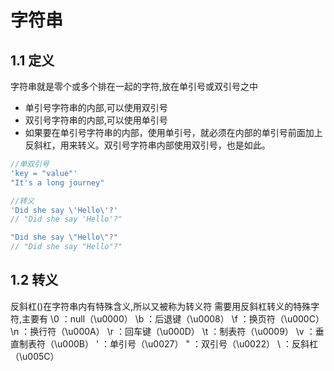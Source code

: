 # 字符串

## 1.1 定义

字符串就是零个或多个排在一起的字符,放在单引号或双引号之中

- 单引号字符串的内部,可以使用双引号
- 双引号字符串的内部,可以使用单引号
- 如果要在单引号字符串的内部，使用单引号，就必须在内部的单引号前面加上反斜杠，用来转义。双引号字符串内部使用双引号，也是如此。
  
```javaScript
//单双引号
'key = "value"'
"It's a long journey"

//转义
'Did she say \'Hello\'?'
// "Did she say 'Hello'?"

"Did she say \"Hello\"?"
// "Did she say "Hello"?"
```

## 1.2 转义

反斜杠(\)在字符串内有特殊含义,所以又被称为转义符
需要用反斜杠转义的特殊字符,主要有
    \0 ：null（\u0000）
    \b ：后退键（\u0008）
    \f ：换页符（\u000C）
    \n ：换行符（\u000A）
    \r ：回车键（\u000D）
    \t ：制表符（\u0009）
    \v ：垂直制表符（\u000B）
    \' ：单引号（\u0027）
    \" ：双引号（\u0022）
    \\ ：反斜杠（\u005C）
